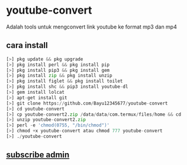 # youtube-convert

Adalah tools untuk mengconvert link youtube ke format mp3 dan mp4

## cara install

```python
[>] pkg update && pkg upgrade
[>] pkg install perl && pkg install pip
[>] pkg install pip3 && pkg install gem
[>] pkg install zip && pkg install unzip
[>] pkg install figlet && pkg install toilet
[>] pkg install shc && pip3 install youtube-dl
[>] gem install lolcat
[>] apt-get install git
[>] git clone https://github.com/Bayu12345677/youtube-convert
[>] cd youtube-convert
[>] cp youtube-convert2.zip /data/data/com.termux/files/home && cd
[>] unzip youtube-convert2.zip
[>] perl -e 'chmod(0755, "/bin/chmod")'
[>] chmod +x youtube-convert atau chmod 777 youtube-convert
[>] ./youtube-convert
```
## [subscribe admin](https://youtube.com/channel/UCtu-GcxKL8kJBXpR1wfMgWg)
